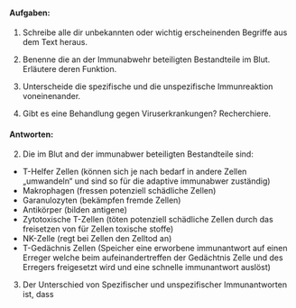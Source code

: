#### Aufgaben:

1. Schreibe alle dir unbekannten oder wichtig erscheinenden Begriffe aus dem
Text heraus.

2. Benenne die an der Immunabwehr beteiligten Bestandteile im Blut. Erläutere deren Funktion.

3. Unterscheide die spezifische und die unspezifische Immunreaktion voneinenander.

4. Gibt es eine Behandlung gegen Viruserkrankungen? Recherchiere.

#### Antworten:

2. Die im Blut and der immunabwer beteiligten Bestandteile sind:
- T-Helfer Zellen (können sich je nach bedarf in andere Zellen „umwandeln“ und sind so für die adaptive immunabwer zuständig)
- Makrophagen (fressen potenziell schädliche Zellen)
- Garanulozyten (bekämpfen fremde Zellen)
- Antikörper (bilden antigene)
- Zytotoxische T-Zellen (töten potenziell schädliche Zellen durch das freisetzen von für Zellen toxische stoffe)
- NK-Zelle (regt bei Zellen den Zelltod an)
- T-Gedächnis Zellen (Speicher eine erworbene immunantwort auf einen Erreger welche beim aufeinandertreffen der Gedächtnis Zelle und des Erregers freigesetzt wird und eine schnelle immunantwort auslöst)

3.  Der Unterschied von Spezifischer und unspezifischer Immunantworten ist, dass 